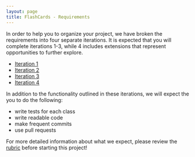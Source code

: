 ```yaml
---
layout: page
title: FlashCards - Requirements
---
```


In order to help you to organize your project, we have broken the requirements into four separate iterations. It is expected that you will complete iterations 1-3, while 4 includes extensions that represent opportunities to further explore.

* [Iteration 1](./iteration_1)
* [Iteration 2](./iteration_2)
* [Iteration 3](./iteration_3)
* [Iteration 4](./iteration_4)

In addition to the functionality outlined in these iterations, we will expect the you to do the following:

* write tests for each class
* write readable code
* make frequent commits
* use pull requests

For more detailed information about what we expect, please review the [rubric](./rubric) before starting this project!
